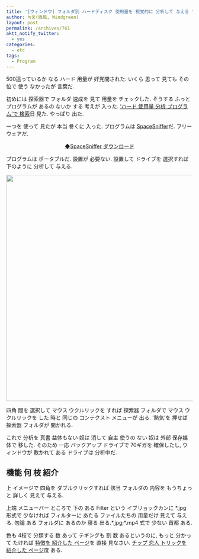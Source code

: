 ```yaml
---
title: '[ウィンドウ] フォルダ別 ハードディスク 使用量を 視覚的に 分析して 与える プログラム'
author: 녹풍(綠風, Windgreen)
layout: post
permalink: /archives/761
aktt_notify_twitter:
  - yes
categories:
  - etc
tags:
  - Program
---
```

500這っているか なる ハード 用量が 奸党間された. いくら 思って 見ても その位で 使う なかったが 言葉だ.

初めには 探索器で フォルダ 速成を 見て 用量を チェックした. そうする ふっと プログラムが あるの ないか する 考えが 入った. [&#8216;ハード 使用量 分析 プログラム&#8217;で 検索][1]日 見た. やっぱり 出た.

一つを 使って 見たが 本当 巻くに 入った. プログラムは <a target="_top" href="http://www.uderzo.it/main_products/space_sniffer/download.html">SpaceSniffer</a>だ. フリーウェアだ.

<p style="text-align: center;">
  <a target="_top" href="http://www.uderzo.it/main_products/space_sniffer/download.html">◆SpaceSniffer ダウンロード</a>
</p>

プログラムは ポータブルだ. 設置が 必要ない. 設置して ドライブを 選択すれば 下のように 分析して 与える.

<img class="aligncenter" src="http://dl.dropbox.com/u/15546257/blog/mytory/spacesniffer.png" alt="" height="611" width="640" />

四角 間を 選択して マウス ウクルリックを すれば 探索器 フォルダで マウス ウクルリックを した 時と 同じの コンテクスト メニューが 出る. &#8216;熱気&#8217;を 押せば 探索器 フォルダが 開かれる.

これで 分析を 真書 益体もない 奴は 消して 自主 使うの ない 奴は 外部 保存媒体で 移した. そのため 一応 バックアップ ドライブで 70ギガを 確保したし, ウィンドウが 敷かれて ある ドライブは 分析中だ.

## 機能 何 枝 紹介

上 イメージで 四角を ダブルクリックすれば 該当 フォルダの 内容を もうちょっと 詳しく 見えて 与える.

上端 メニューバー ところで 下の ある Filter という イブリョックカンに \*.jpg 形式で 少なければ フィルターに あたる ファイルたちの 用量だけ 見えて 与える. 勿論 ある フォルダに あるのか 寝る 出る.\*.jpg;*.mp4 式で 少ない 首都 ある.

色も 4枝で 分類する 数 あって テギングも 割 数 あるというのに, もっと 分かって たければ <a target="_top" href="http://www.uderzo.it/main_products/space_sniffer/features.html">特徴を 紹介した ページ</a>を 直接 見なさい. <a target="_top" href="http://www.uderzo.it/main_products/space_sniffer/tips_and_tricks.html">チップ 恋人 トリックを 紹介した ページ</a>度 ある.

 [1]: https://www.google.co.kr/search?sourceid=chrome&ie=UTF-8&q=%ED%95%98%EB%93%9C+%EC%82%AC%EC%9A%A9%EB%9F%89+%EB%B6%84%EC%84%9D+%ED%94%84%EB%A1%9C%EA%B7%B8%EB%9E%A8